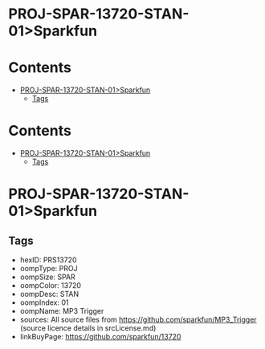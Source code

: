 
PROJ-SPAR-13720-STAN-01>Sparkfun
================================

Contents
========

* [PROJ-SPAR-13720-STAN-01>Sparkfun](#proj-spar-13720-stan-01sparkfun)
	* [Tags](#tags)

Contents
========

* [PROJ-SPAR-13720-STAN-01>Sparkfun](#proj-spar-13720-stan-01sparkfun)
	* [Tags](#tags)

# PROJ-SPAR-13720-STAN-01>Sparkfun

## Tags

- hexID: PRS13720
- oompType: PROJ
- oompSize: SPAR
- oompColor: 13720
- oompDesc: STAN
- oompIndex: 01
- oompName: MP3 Trigger
- sources: All source files from https://github.com/sparkfun/MP3_Trigger (source licence details in srcLicense.md)
- linkBuyPage: https://github.com/sparkfun/13720
